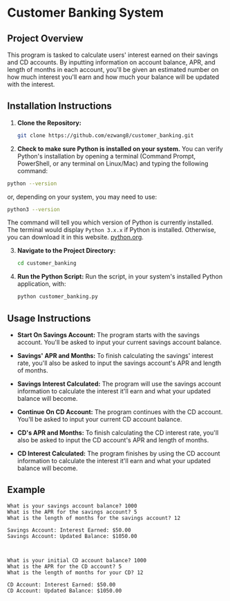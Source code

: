 # Customer Banking System

## Project Overview
This program is tasked to calculate users' interest earned on their savings and CD accounts. By inputting information on account balance, APR, and length of months in each account, you'll be given an estimated number on how much interest you'll earn and how much your balance will be updated with the interest.

## Installation Instructions
1. **Clone the Repository:**
   ```bash
   git clone https://github.com/ezwang8/customer_banking.git
   ```
2. **Check to make sure Python is installed on your system.**
You can verify Python's installation by opening a terminal (Command Prompt, PowerShell, or any terminal on Linux/Mac) and typing the following command:

```bash
python --version
```

or, depending on your system, you may need to use:

```bash
python3 --version
```

The command will tell you which version of Python is currently installed. The terminal would display `Python 3.x.x` if Python is installed. Otherwise, you can download it in this website. [python.org](https://www.python.org/downloads/).

3. **Navigate to the Project Directory:**
   ```bash
   cd customer_banking
   ```
4. **Run the Python Script:**
   Run the script, in your system's installed Python application, with:
   ```bash
   python customer_banking.py
   ```

## Usage Instructions
- **Start On Savings Account:**
  The program starts with the savings account. You'll be asked to input your current savings account balance.
  
- **Savings' APR and Months:**
  To finish calculating the savings' interest rate, you'll also be asked to input the savings account's APR and length of months.
  
- **Savings Interest Calculated:**
  The program will use the savings account information to calculate the interest it'll earn and what your updated balance will become.
  
- **Continue On CD Account:**
  The program continues with the CD account. You'll be asked to input your current CD account balance.

- **CD's APR and Months:**
  To finish calculating the CD interest rate, you'll also be asked to input the CD account's APR and length of months.
  
- **CD Interest Calculated:**
  The program finishes by using the CD account information to calculate the interest it'll earn and what your updated balance will become.

## Example
```
What is your savings account balance? 1000
What is the APR for the savings account? 5
What is the length of months for the savings account? 12

Savings Account: Interest Earned: $50.00
Savings Account: Updated Balance: $1050.00



What is your initial CD account balance? 1000
What is the APR for the CD account? 5
What is the length of months for your CD? 12

CD Account: Interest Earned: $50.00
CD Account: Updated Balance: $1050.00
```
